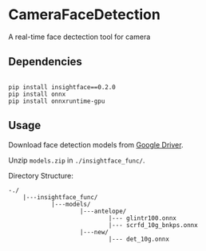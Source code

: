 # CameraFaceDetection
 A real-time face dectection tool for camera

## Dependencies
<pre><code>
pip install insightface==0.2.0
pip install onnx
pip install onnxruntime-gpu
</code></pre>

## Usage

Download face detection models from [Google Driver](https://drive.google.com/file/d/1amwJw2Oiq2OIocHjjKBnByLy7dqkCFAN/view?usp=sharing).

Unzip ```models.zip``` in ```./insightface_func/```.

Directory Structure:
```
-./
    |---insightface_func/
            |---models/
                    |---antelope/
                            |--- glintr100.onnx
                            |--- scrfd_10g_bnkps.onnx
                    |---new/
                            |--- det_10g.onnx
```